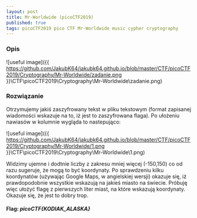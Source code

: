 ```yaml
---
layout: post
title: Mr-Worldwide (picoCTF2019)
published: true
tags: picoCTF2019 pico CTF Mr-Worldwide music cypher cryptography
---
```


### Opis

![useful image]({{ https://github.com/JakubK64/jakubk64.github.io/blob/master/CTF/picoCTF2019/Cryptography/Mr-Worldwide/zadanie.png }}\CTF\picoCTF2019\Cryptography\Mr-Worldwide\zadanie.png)

### Rozwiązanie

Otrzymujemy jakiś zaszyfrowany tekst w pliku tekstowym (format zapisanej wiadomości wskazuje na to, iż jest to zaszyfrowana flaga). Po ułożeniu nawiasów w kolumnie wygląda to nastepująco:

![useful image]({{ https://github.com/JakubK64/jakubk64.github.io/blob/master/CTF/picoCTF2019/Cryptography/Mr-Worldwide/1.png }}\CTF\picoCTF2019\Cryptography\Mr-Worldwide\1.png)

Widzimy ujemne i dodtnie liczby z zakresu mniej więcej (-150,150) co od razu sugeruje, że mogą to być koordynaty. Po sprawdzeniu kilku koordynatów (używając Google Maps, w angielskiej wersji) okazuje się, iż prawdopodobnie wszystkie wskazują na jakieś miasto na świecie. Próbuję więc ułożyć flagę z pierwszych liter miast, na które wskazują koordynaty. Okazuje się, że jest to dobry trop.

#### Flag: *picoCTF{KODIAK_ALASKA}*